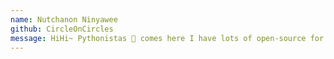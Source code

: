 ```yaml
---
name: Nutchanon Ninyawee
github: CircleOnCircles
message: HiHi~ Pythonistas 🐍 comes here I have lots of open-source for you. 😆
---
```

